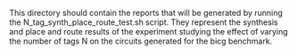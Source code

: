 This directory should contain the reports that will be generated by running the N_tag_synth_place_route_test.sh script.
They represent the synthesis and place and route results of the experiment studying the effect of varying the number of tags N on the circuits generated for the bicg benchmark.


